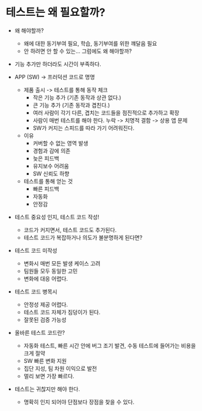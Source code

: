 # 테스트는 왜 필요할까?
- 왜 해야할까?
  - 왜에 대한 동기부여 필요, 학습, 동기부여를 위한 꺠달음 필요
  - 안 하려면 안 할 수 있는... 그럼에도 왜 해야할까?
- 기능 추가만 하더라도 시간이 부족하다.
- APP (SW) -> 프러덕션 코드로 명명
  - 제품 출시 -> 테스트를 통해 동작 체크 
    - 작은 기능 추가 (기존 동작과 상관 없다.)
    - 큰 기능 추가 (기존 동작과 겹친다.)
    - 여러 사람이 각기 다른, 겹치는 코드들을 점진적으로 추가하고 확장 
    - 사람이 매번 테스트를 해야 한다. 누락 -> 치명적 결함 -> 상용 앱 문제
    - SW가 커지는 스피드를 따라 가기 어려워진다.
  - 이유
    - 커버할 수 없는 영역 발생
    - 경험과 감에 의존
    - 늦은 피드백
    - 유지보수 어려움
    - SW 신뢰도 하향
  - 테스트를 통해 얻는 것
    - 빠른 피드백
    - 자동화
    - 안정감
- 테스트 중요성 인지, 테스트 코드 작성!
  - 코드가 커지면서, 테스트 코드도 추가된다.
  - 테스트 코드가 복잡하거나 의도가 불분명하게 된다면?
    
- 테스트 코드 미작성 
  - 변화시 매번 모든 발생 케이스 고려
  - 팀원들 모두 동일한 고민
  - 변화에 대응 어렵다.
- 테스트 코드 병목시
  - 안정성 제공 어렵다.
  - 테스트 코드 자체가 짐덩이가 된다.
  - 잘못된 검증 가능성
- 올바른 테스트 코드란?
  - 자동화 테스트, 빠른 시간 안에 버그 조기 발견, 수동 테스트에 들어가는 비용을 크게 절약
  - SW 빠른 변화 지원
  - 집단 지성, 팀 차원 이익으로 발전
  - 멀리 보면 가장 빠르다.
- 테스트는 귀찮지만 해야 한다. 
  - 명확히 인지 되어야 단점보다 장점을 찾을 수 있다.
